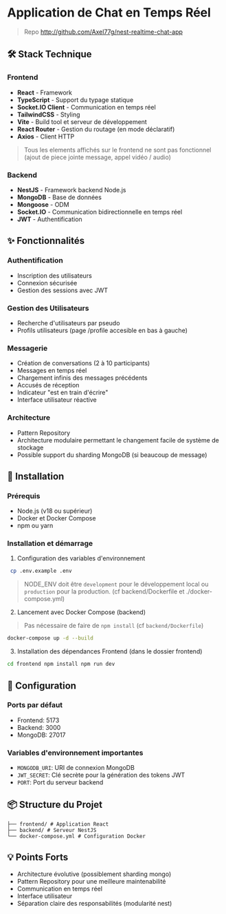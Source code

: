 # Application de Chat en Temps Réel

> Repo http://github.com/Axel77g/nest-realtime-chat-app

## 🛠 Stack Technique

### Frontend
- **React** - Framework 
- **TypeScript** - Support du typage statique
- **Socket.IO Client** - Communication en temps réel
- **TailwindCSS** - Styling
- **Vite** - Build tool et serveur de développement
- **React Router** - Gestion du routage (en mode déclaratif)
- **Axios** - Client HTTP

> Tous les elements affichés sur le frontend ne sont pas fonctionnel (ajout de piece jointe message, appel vidéo / audio)

### Backend
- **NestJS** - Framework backend Node.js
- **MongoDB** - Base de données
- **Mongoose** - ODM
- **Socket.IO** - Communication bidirectionnelle en temps réel
- **JWT** - Authentification

## ✨ Fonctionnalités

### Authentification
- Inscription des utilisateurs
- Connexion sécurisée
- Gestion des sessions avec JWT

### Gestion des Utilisateurs
- Recherche d'utilisateurs par pseudo
- Profils utilisateurs (page /profile accesible en bas à gauche)

### Messagerie
- Création de conversations (2 à 10 participants)
- Messages en temps réel
- Chargement infinis des messages précédents
- Accusés de réception
- Indicateur "est en train d'écrire"
- Interface utilisateur réactive

### Architecture
- Pattern Repository
- Architecture modulaire permettant le changement facile de système de stockage
- Possible support du sharding MongoDB (si beaucoup de message)

## 🚀 Installation

### Prérequis
- Node.js (v18 ou supérieur)
- Docker et Docker Compose
- npm ou yarn

### Installation et démarrage

1. Configuration des variables d'environnement
```bash
 cp .env.example .env
```

> NODE_ENV doit être `development` pour le développement local ou `production` pour la production. (cf backend/Dockerfile et ./docker-compose.yml)

2. Lancement avec Docker Compose (backend)
> Pas nécessaire de faire de `npm install` (cf `backend/Dockerfile`)
```bash
docker-compose up -d --build
```
3. Installation des dépendances Frontend (dans le dossier frontend)

```bash
cd frontend npm install npm run dev
```

## 🔧 Configuration

### Ports par défaut
- Frontend: 5173
- Backend: 3000
- MongoDB: 27017

### Variables d'environnement importantes
- `MONGODB_URI`: URI de connexion MongoDB
- `JWT_SECRET`: Clé secrète pour la génération des tokens JWT
- `PORT`: Port du serveur backend

## 📦 Structure du Projet

```
├── frontend/ # Application React 
├── backend/ # Serveur NestJS 
└── docker-compose.yml # Configuration Docker
```

## 💡 Points Forts
- Architecture évolutive (possiblement sharding mongo)
- Pattern Repository pour une meilleure maintenabilité
- Communication en temps réel 
- Interface utilisateur
- Séparation claire des responsabilités (modularité nest)
